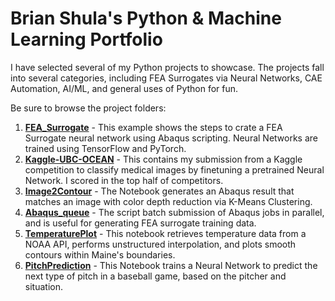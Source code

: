 # Brian Shula's Python & Machine Learning Portfolio

I have selected several of my Python projects to showcase.  The projects fall into several categories, including FEA Surrogates via Neural Networks, CAE Automation, AI/ML, and general uses of Python for fun.

Be sure to browse the project folders:
1. **[FEA_Surrogate](https://github.com/brians1982/portfolio/tree/main/FEA_Surrogate)** - This example shows the steps to crate a FEA Surrogate neural network using Abaqus scripting.  Neural Networks are trained using TensorFlow and PyTorch.
2. **[Kaggle-UBC-OCEAN](https://github.com/brians1982/portfolio/tree/main/Kaggle-UBC-OCEAN)** - This contains my submission from a Kaggle competition to classify medical images by finetuning a pretrained Neural Network.  I scored in the top half of competitors.
3. **[Image2Contour](https://github.com/brians1982/portfolio/tree/main/Image2Contour)** - The Notebook generates an Abaqus result that matches an image with color depth reduction via K-Means Clustering. 
4. **[Abaqus_queue](https://github.com/brians1982/portfolio/tree/main/Abaqus_queue)** - The script batch submission of Abaqus jobs in parallel, and is useful for generating FEA surrogate training data.
5. **[TemperaturePlot](https://github.com/brians1982/portfolio/tree/main/TemperaturePlot)** - This notebook retrieves temperature data from a NOAA API, performs unstructured interpolation, and plots smooth contours within Maine's boundaries.
6. **[PitchPrediction](https://github.com/brians1982/portfolio/tree/main/PitchPrediction)** - This Notebook trains a Neural Network to predict the next type of pitch in a baseball game, based on the pitcher and situation.

